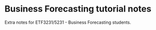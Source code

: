 # Business Forecasting tutorial notes
Extra notes for ETF3231/5231 - Business Forecasting students. 
